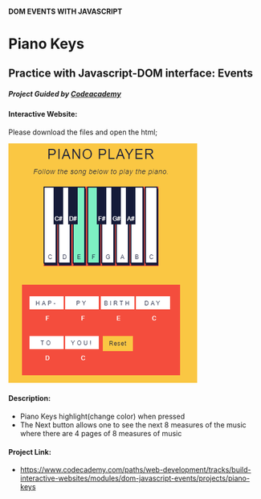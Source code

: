 #### DOM EVENTS WITH JAVASCRIPT

# Piano Keys
## Practice with Javascript-DOM interface: Events
##### Project Guided by [Codeacademy](http://ssqt.co/mQfdNdy)


#### Interactive Website:
Please download the files and open the html;

![pianokeys](pianokeys.png)
#### Description:
- Piano Keys highlight(change color) when pressed
- The Next button allows one to see the next 8 measures of the music where there are 4 pages of 8 measures of music

#### Project Link:
- https://www.codecademy.com/paths/web-development/tracks/build-interactive-websites/modules/dom-javascript-events/projects/piano-keys
